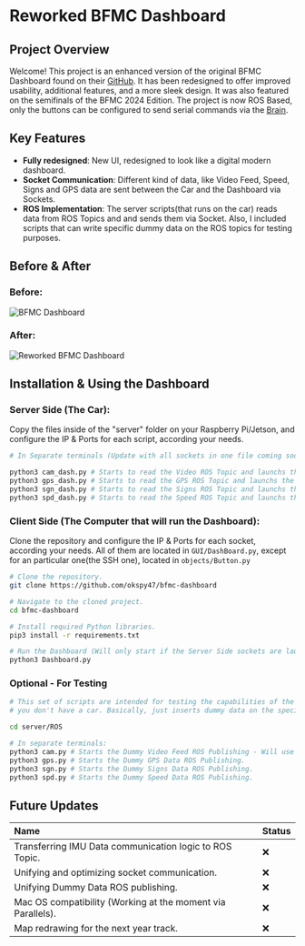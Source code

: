 # Reworked BFMC Dashboard

## Project Overview
Welcome! This project is an enhanced version of the original BFMC Dashboard found on their [GitHub](https://github.com/ECC-BFMC/Computer/tree/main/Dashboard). It has been redesigned to offer improved usability, additional features, and a more sleek design. It was also featured on the semifinals of the BFMC 2024 Edition. The project is now ROS Based, only the buttons can be configured to send serial commands via the [Brain](https://github.com/ECC-BFMC/Brain?tab=readme-ov-file).

## Key Features
- **Fully redesigned**: New UI, redesigned to look like a digital modern dashboard.
- **Socket Communication**: Different kind of data, like Video Feed, Speed, Signs and GPS data are sent between the Car and the Dashboard via Sockets.
- **ROS Implementation**: The server scripts(that runs on the car) reads data from ROS Topics and and sends them via Socket. Also, I included scripts that can write specific dummy data on the ROS topics for testing purposes.


## Before & After
### Before:
![BFMC Dashboard](https://bosch-future-mobility-challenge-documentation.readthedocs-hosted.com/_images/dashboard.png)
### After:
![Reworked BFMC Dashboard](https://i.imgur.com/XSp5NbL.png)

## Installation & Using the Dashboard
### Server Side (The Car):

Copy the files inside of the "server" folder on your Raspberry Pi/Jetson, and configure the IP & Ports for each script, according your needs.

```bash
# In Separate terminals (Update with all sockets in one file coming soon)

python3 cam_dash.py # Starts to read the Video ROS Topic and launchs the socket.
python3 gps_dash.py # Starts to read the GPS ROS Topic and launchs the socket.
python3 sgn_dash.py # Starts to read the Signs ROS Topic and launchs the socket.
python3 spd_dash.py # Starts to read the Speed ROS Topic and launchs the socket.
```
### Client Side (The Computer that will run the Dashboard):

Clone the repository and configure the IP & Ports for each socket, according your needs. All of them are located in `GUI/DashBoard.py`, except for an particular one(the SSH one), located in `objects/Button.py`
```bash
# Clone the repository.
git clone https://github.com/okspy47/bfmc-dashboard

# Navigate to the cloned project.
cd bfmc-dashboard

# Install required Python libraries.
pip3 install -r requirements.txt

# Run the Dashboard (Will only start if the Server Side sockets are launched and active).
python3 Dashboard.py
```

### Optional - For Testing
```bash
# This set of scripts are intended for testing the capabilities of the Dashboard even if
# you don't have a car. Basically, just inserts dummy data on the specified ROS Topics.

cd server/ROS

# In separate terminals:
python3 cam.py # Starts the Dummy Video Feed ROS Publishing - Will use your device video camera.
python3 gps.py # Starts the Dummy GPS Data ROS Publishing.
python3 sgn.py # Starts the Dummy Signs Data ROS Publishing.
python3 spd.py # Starts the Dummy Speed Data ROS Publishing.

```

## Future Updates
| Name  | Status  |
|:----------|:----------|
| Transferring IMU Data communication logic to ROS Topic.    |❌|
| Unifying and optimizing socket communication.    |❌|
| Unifying Dummy Data ROS publishing.    |❌|
| Mac OS compatibility (Working at the moment via Parallels).    |❌|
| Map redrawing for the next year track.    |❌|
